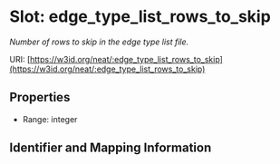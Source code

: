 # Slot: edge_type_list_rows_to_skip
_Number of rows to skip in the edge type list file._


URI: [https://w3id.org/neat/:edge_type_list_rows_to_skip](https://w3id.org/neat/:edge_type_list_rows_to_skip)



<!-- no inheritance hierarchy -->


## Properties

 * Range: integer



## Identifier and Mapping Information





